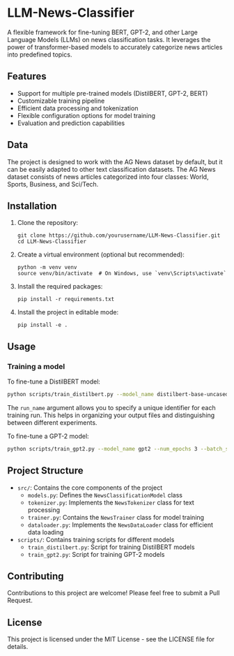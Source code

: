 # LLM-News-Classifier
A flexible framework for fine-tuning BERT, GPT-2, and other Large Language Models (LLMs) on news classification tasks. It leverages the power of transformer-based models to accurately categorize news articles into predefined topics.

## Features

- Support for multiple pre-trained models (DistilBERT, GPT-2, BERT)
- Customizable training pipeline
- Efficient data processing and tokenization
- Flexible configuration options for model training
- Evaluation and prediction capabilities

## Data

The project is designed to work with the AG News dataset by default, but it can be easily adapted to other text classification datasets. The AG News dataset consists of news articles categorized into four classes: World, Sports, Business, and Sci/Tech.

## Installation

1. Clone the repository:
   ```
   git clone https://github.com/yourusername/LLM-News-Classifier.git
   cd LLM-News-Classifier
   ```

2. Create a virtual environment (optional but recommended):
   ```
   python -m venv venv
   source venv/bin/activate  # On Windows, use `venv\Scripts\activate`
   ```

3. Install the required packages:
   ```
   pip install -r requirements.txt
   ```

4. Install the project in editable mode:
   ```
   pip install -e .
   ```

## Usage

### Training a model

To fine-tune a DistilBERT model:

```bash
python scripts/train_distilbert.py --model_name distilbert-base-uncased --num_epochs 3 --batch_size 32 --output_dir ./distilbert_news_classifier --run_name distilbert_run_1
```

The `run_name` argument allows you to specify a unique identifier for each training run. This helps in organizing your output files and distinguishing between different experiments.

To fine-tune a GPT-2 model:

```bash
python scripts/train_gpt2.py --model_name gpt2 --num_epochs 3 --batch_size 16 --output_dir ./gpt2_news_classifier --run_name gpt2_run_1
```

## Project Structure

- `src/`: Contains the core components of the project
  - `models.py`: Defines the `NewsClassificationModel` class
  - `tokenizer.py`: Implements the `NewsTokenizer` class for text processing
  - `trainer.py`: Contains the `NewsTrainer` class for model training
  - `dataloader.py`: Implements the `NewsDataLoader` class for efficient data loading
- `scripts/`: Contains training scripts for different models
  - `train_distilbert.py`: Script for training DistilBERT models
  - `train_gpt2.py`: Script for training GPT-2 models

## Contributing

Contributions to this project are welcome! Please feel free to submit a Pull Request.

## License

This project is licensed under the MIT License - see the LICENSE file for details.